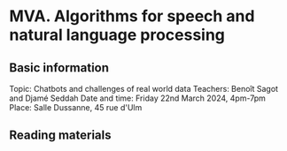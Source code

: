 # MVA. Algorithms for speech and natural language processing

## Basic information

Topic: Chatbots and challenges of real world data
Teachers: Benoît Sagot and Djamé Seddah
Date and time: Friday 22nd March 2024, 4pm-7pm
Place: Salle Dussanne, 45 rue d'Ulm

## Reading materials